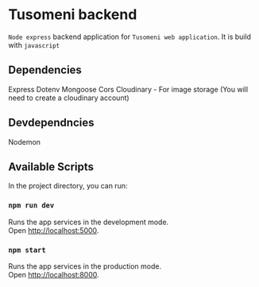# Tusomeni backend

`Node express` backend application for `Tusomeni web application`. It is build with `javascript`

## Dependencies
Express
Dotenv
Mongoose
Cors
Cloudinary - For image storage (You will need to create a cloudinary account)

## Devdependncies
Nodemon

## Available Scripts

In the project directory, you can run:

### `npm run dev`

Runs the app services in the development mode.\
Open [http://localhost:5000](http://localhost:5000).

### `npm start`

Runs the app services in the production mode.\
Open [http://localhost:8000](http://localhost:8000).
